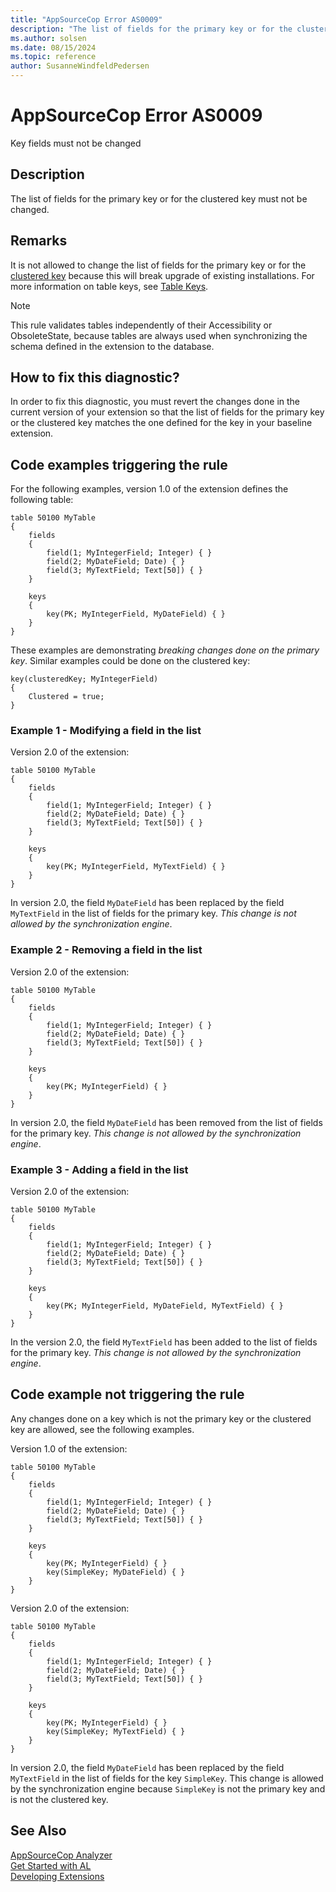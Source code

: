 ```yaml
---
title: "AppSourceCop Error AS0009"
description: "The list of fields for the primary key or for the clustered key must not be changed."
ms.author: solsen
ms.date: 08/15/2024
ms.topic: reference
author: SusanneWindfeldPedersen
---
```

[//]: # (START>DO_NOT_EDIT)
[//]: # (IMPORTANT:Do not edit any of the content between here and the END>DO_NOT_EDIT.)
[//]: # (Any modifications should be made in the .xml files in the ModernDev repo.)
# AppSourceCop Error AS0009
Key fields must not be changed

## Description
The list of fields for the primary key or for the clustered key must not be changed.

[//]: # (IMPORTANT: END>DO_NOT_EDIT)

## Remarks

It is not allowed to change the list of fields for the primary key or for the [clustered key](../properties/devenv-clustered-property.md) because this will break upgrade of existing installations. For more information on table keys, see [Table Keys](../devenv-table-keys.md).

> [!NOTE]  
> This rule validates tables independently of their Accessibility or ObsoleteState, because tables are always used when synchronizing the schema defined in the extension to the database.

## How to fix this diagnostic?

In order to fix this diagnostic, you must revert the changes done in the current version of your extension so that the list of fields for the primary key or the clustered key matches the one defined for the key in your baseline extension.

## Code examples triggering the rule

For the following examples, version 1.0 of the extension defines the following table:

```AL
table 50100 MyTable
{
    fields
    {
        field(1; MyIntegerField; Integer) { }
        field(2; MyDateField; Date) { }
        field(3; MyTextField; Text[50]) { }
    }

    keys
    {
        key(PK; MyIntegerField, MyDateField) { }
    }
}
```

These examples are demonstrating *breaking changes done on the primary key*. Similar examples could be done on the clustered key:

```AL
key(clusteredKey; MyIntegerField)
{
    Clustered = true;
}
```

### Example 1 - Modifying a field in the list

Version 2.0 of the extension:

```AL
table 50100 MyTable
{
    fields
    {
        field(1; MyIntegerField; Integer) { }
        field(2; MyDateField; Date) { }
        field(3; MyTextField; Text[50]) { }
    }

    keys
    {
        key(PK; MyIntegerField, MyTextField) { }
    }
}
```

In version 2.0, the field `MyDateField` has been replaced by the field `MyTextField` in the list of fields for the primary key. *This change is not allowed by the synchronization engine*.

### Example 2 - Removing a field in the list

Version 2.0 of the extension:

```AL
table 50100 MyTable
{
    fields
    {
        field(1; MyIntegerField; Integer) { }
        field(2; MyDateField; Date) { }
        field(3; MyTextField; Text[50]) { }
    }

    keys
    {
        key(PK; MyIntegerField) { }
    }
}
```

In version 2.0, the field `MyDateField` has been removed from the list of fields for the primary key. *This change is not allowed by the synchronization engine*.

### Example 3 - Adding a field in the list

Version 2.0 of the extension:

```AL
table 50100 MyTable
{
    fields
    {
        field(1; MyIntegerField; Integer) { }
        field(2; MyDateField; Date) { }
        field(3; MyTextField; Text[50]) { }
    }

    keys
    {
        key(PK; MyIntegerField, MyDateField, MyTextField) { }
    }
}
```

In the version 2.0, the field `MyTextField` has been added to the list of fields for the primary key. *This change is not allowed by the synchronization engine*.

## Code example not triggering the rule

Any changes done on a key which is not the primary key or the clustered key are allowed, see the following examples.

Version 1.0 of the extension:

```AL
table 50100 MyTable
{
    fields
    {
        field(1; MyIntegerField; Integer) { }
        field(2; MyDateField; Date) { }
        field(3; MyTextField; Text[50]) { }
    }

    keys
    {
        key(PK; MyIntegerField) { }
        key(SimpleKey; MyDateField) { }
    }
}
```

Version 2.0 of the extension:

```AL
table 50100 MyTable
{
    fields
    {
        field(1; MyIntegerField; Integer) { }
        field(2; MyDateField; Date) { }
        field(3; MyTextField; Text[50]) { }
    }

    keys
    {
        key(PK; MyIntegerField) { }
        key(SimpleKey; MyTextField) { }
    }
}
```

In version 2.0, the field `MyDateField` has been replaced by the field `MyTextField` in the list of fields for the key `SimpleKey`. This change is allowed by the synchronization engine because `SimpleKey` is not the primary key and is not the clustered key.

## See Also  
[AppSourceCop Analyzer](appsourcecop.md)  
[Get Started with AL](../devenv-get-started.md)  
[Developing Extensions](../devenv-dev-overview.md)  
